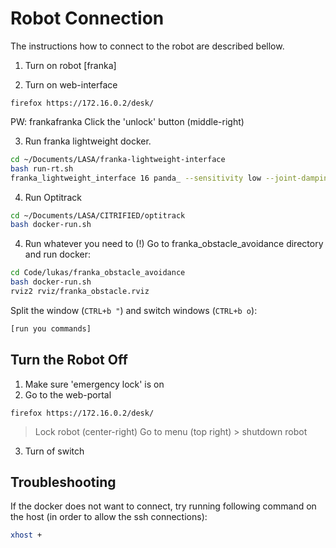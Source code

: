 # Robot Connection
The instructions how to connect to the robot are described bellow.

1. Turn on robot [franka]

2. Turn on web-interface
```
firefox https://172.16.0.2/desk/
```
PW: frankafranka
Click the 'unlock' button (middle-right)

3. Run franka lightweight docker.
```sh
cd ~/Documents/LASA/franka-lightweight-interface
bash run-rt.sh
franka_lightweight_interface 16 panda_ --sensitivity low --joint-damping off
```

4. Run Optitrack
``` sh
cd ~/Documents/LASA/CITRIFIED/optitrack
bash docker-run.sh
```
4. Run whatever you need to (!)
Go to franka_obstacle_avoidance directory and run docker:
``` sh
cd Code/lukas/franka_obstacle_avoidance
bash docker-run.sh
rviz2 rviz/franka_obstacle.rviz
```

Split the window (`CTRL+b "`) and switch windows (`CTRL+b o`):
```sh
[run you commands]
````

## Turn the Robot Off
1. Make sure 'emergency lock' is on
2. Go to the web-portal 
```
firefox https://172.16.0.2/desk/
```
> Lock robot (center-right)
> Go to menu (top right) > shutdown robot
3. Turn of switch

## Troubleshooting
If the docker does not want to connect, try running following command on the host (in order to allow the ssh connections):
``` sh
xhost +
```
